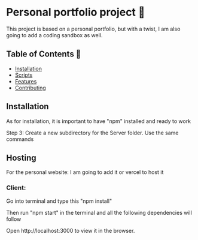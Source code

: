  # Personal portfolio project 🚀
This project is based on a personal portfolio, but with a twist, I am also going to add a coding sandbox as well. 

## Table of Contents 🤖
- [Installation](#installation)
- [Scripts](#Scripts)
- [Features](#features)
- [Contributing](#contributing)


## Installation

As for installation, it is important to have "npm" installed and ready to work

Step 3: Create a new subdirectory for the Server folder. Use the same commands 

## Hosting
For the personal website: I am going to add it or vercel to host it

### Client:
Go into terminal and type this "npm install"

Then run "npm start" in the terminal and all the following dependencies will follow

Open http://localhost:3000 to view it in the browser.








